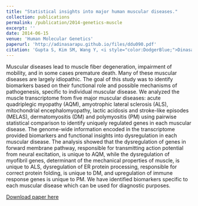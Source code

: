 ```yaml
---
title: "Statistical insights into major human muscular diseases."
collection: publications
permalink: /publication/2014-genetics-muscle
excerpt: ''
date: 2014-06-15
venue: 'Human Molecular Genetics'
paperurl: 'http://adinasarapu.github.io/files/ddu090.pdf'
citation: 'Gupta S, Kim SM, Wang Y, <i style="color:DodgerBlue;">Dinasarapu AR</i>, Subramaniam S. (2014). &quot;Statistical insights into major human muscular diseases.&quot; <i>Hum Mol Genet</i>. 23(14):3772-8.'
---
```

Muscular diseases lead to muscle fiber degeneration, impairment of mobility, and in some cases premature death. Many of these muscular diseases are largely idiopathic. The goal of this study was to identify biomarkers based on their functional role and possible mechanisms of pathogenesis, specific to individual muscular disease. We analyzed the muscle transcriptome from five major muscular diseases: acute quadriplegic myopathy (AQM), amyotrophic lateral sclerosis (ALS), mitochondrial encephalomyopathy, lactic acidosis and stroke-like episodes (MELAS), dermatomyositis (DM) and polymyositis (PM) using pairwise statistical comparison to identify uniquely regulated genes in each muscular disease. The genome-wide information encoded in the transcriptome provided biomarkers and functional insights into dysregulation in each muscular disease. The analysis showed that the dysregulation of genes in forward membrane pathway, responsible for transmitting action potential from neural excitation, is unique to AQM, while the dysregulation of myofibril genes, determinant of the mechanical properties of muscle, is unique to ALS, dysregulation of ER protein processing, responsible for correct protein folding, is unique to DM, and upregulation of immune response genes is unique to PM. We have identified biomarkers specific to each muscular disease which can be used for diagnostic purposes.

[Download paper here](http://adinasarapu.github.io/files/ddu090.pdf)
